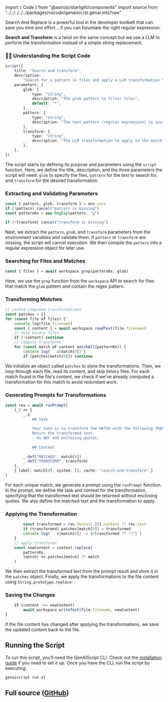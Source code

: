 
import { Code } from "@astrojs/starlight/components"
import source from "../../../../../packages/vscode/genaisrc/st.genai.mts?raw"

Search And Replace is a powerful tool in the developer toolbelt that can save you time and effort...
if you can forumlate the right regular expression.

**Search and Transform** is a twist on the same concept
but we use a LLM to perform the transformation instead of a simple string replacement.

### 👩‍💻 Understanding the Script Code

```ts
script({
    title: "Search and transform",
    description:
        "Search for a pattern in files and apply a LLM transformation the match",
    parameters: {
        glob: {
            type: "string",
            description: "The glob pattern to filter files",
            default: "*",
        },
        pattern: {
            type: "string",
            description: "The text pattern (regular expression) to search for",
        },
        transform: {
            type: "string",
            description: "The LLM transformation to apply to the match",
        },
    },
})
```

The script starts by defining its purpose and parameters using the `script` function. Here, we define the title, description, and the three parameters the script will need: `glob` to specify the files, `pattern` for the text to search for, and `transform` for the desired transformation.

### Extracting and Validating Parameters

```ts
const { pattern, glob, transform } = env.vars
if (!pattern) cancel("pattern is missing")
const patternRx = new RegExp(pattern, "g")

if (!transform) cancel("transform is missing")
```

Next, we extract the `pattern`, `glob`, and `transform` parameters from the environment variables and validate them. If `pattern` or `transform` are missing, the script will cancel execution. We then compile the `pattern` into a regular expression object for later use.

### Searching for Files and Matches

```ts
const { files } = await workspace.grep(patternRx, glob)
```

Here, we use the `grep` function from the `workspace` API to search for files that match the `glob` pattern and contain the regex pattern.

### Transforming Matches

```ts
// cached computed transformations
const patches = {}
for (const file of files) {
    console.log(file.filename)
    const { content } = await workspace.readText(file.filename)
    // skip binary files
    if (!content) continue
    // compute transforms
    for (const match of content.matchAll(patternRx)) {
        console.log(`  ${match[0]}`)
        if (patches[match[0]]) continue
```

We initialize an object called `patches` to store the transformations. Then, we loop through each file, read its content, and skip binary files. For each match found in the file's content, we check if we've already computed a transformation for this match to avoid redundant work.

### Generating Prompts for Transformations

```ts
const res = await runPrompt(
    (_) => {
        _.$`
            ## Task
            
            Your task is to transform the MATCH with the following TRANSFORM.
            Return the transformed text.
            - do NOT add enclosing quotes.
            
            ## Context
            `
        _.def("MATCHED", match[0])
        _.def("TRANSFORM", transform)
    },
    { label: match[0], system: [], cache: "search-and-transform" }
)
```

For each unique match, we generate a prompt using the `runPrompt` function. In the prompt, we define the task and context for the transformation, specifying that the transformed text should be returned without enclosing quotes. We also define the matched text and the transformation to apply.

### Applying the Transformation

```ts
        const transformed = res.fences?.[0].content ?? res.text
        if (transformed) patches[match[0]] = transformed
        console.log(`  ${match[0]} -> ${transformed ?? "?"}`)
    }
    // apply transforms
    const newContent = content.replace(
        patternRx,
        (match) => patches[match] ?? match
    )
```

We then extract the transformed text from the prompt result and store it in the `patches` object. Finally, we apply the transformations to the file content using `String.prototype.replace`.

### Saving the Changes

```ts
    if (content !== newContent)
        await workspace.writeText(file.filename, newContent)
}
```

If the file content has changed after applying the transformations, we save the updated content back to the file.

## Running the Script

To run this script, you'll need the GenAIScript CLI. Check out the [installation guide](https://microsoft.github.io/genaiscript/getting-started/installation) if you need to set it up. Once you have the CLI, run the script by executing:

```bash
genaiscript run st
```

## Full source ([GitHub](https://github.com/microsoft/genaiscript/blob/main/packages/vscode/genaisrc/st.genai.mts))

<Code code={source} wrap={true} lang="ts" title="st.genai.mts" />
